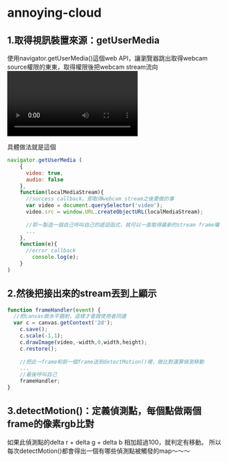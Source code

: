 # annoying-cloud

## 1.取得視訊裝置來源：getUserMedia

使用navigator.getUserMedia()這個web API，讓瀏覽器跳出取得webcam source權限的東東，取得權限後把webcam stream流向<video> element。

具體做法就是這個

```javascript
navigator.getUserMedia (
	{ 
	  video: true,
	  audio: false
	},
	function(localMediaStream){
	  //success callback，即取得webcam stream之後要做的事
	  var video = document.querySelector('video');
	  video.src = window.URL.createObjectURL(localMediaStream);
	  
	  //耶～製造一個自己呼叫自己的遞迴函式，就可以一直取得最新的stream frame囉
	  ...
	}, 
	function(e){
	  //error callback
		console.log(e);
	}
)
```

## 2.然後把接出來的stream丟到<canvas>上顯示

```javascript
function frameHandler(event) {
  //把canvas做水平鏡射，這樣才會跟使用者同邊
  var c = canvas.getContext('2d');
	c.save();
	c.scale(-1,1);
	c.drawImage(video,-width,0,width,height);
	c.restore();
	
	//把此一frame和前一個frame送到detectMotion()裡，做比對運算偵測移動
	...
	//最後呼叫自己
	frameHandler;
}
```

## 3.detectMotion()：定義偵測點，每個點做兩個frame的像素rgb比對
  如果此偵測點的delta r + delta g + delta b 相加超過100，就判定有移動。
  所以每次detectMotion()都會得出一個有哪些偵測點被觸發的map～～～
